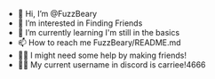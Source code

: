 - 👋 Hi, I’m @FuzzBeary
- 👀 I’m interested in Finding Friends
- 🌱 I’m currently learning I'm still in the basics
- 📫 How to reach me    FuzzBeary/README.md
- 🙋‍♀️ I might need some help by making friends!
- 👩‍🦰  My current username in discord is carriee!4666

<!---
FuzzBeary/FuzzBeary is a ✨ special ✨ repository because its `README.md` (this file) appears on your GitHub profile.
You can click the Preview link to take a look at your changes.
--->
